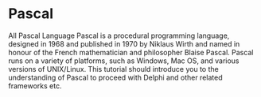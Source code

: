 # Pascal
All Pascal Language
Pascal is a procedural programming language, designed in 1968 and published in 1970 by Niklaus Wirth and named in honour of the French mathematician and philosopher Blaise Pascal. Pascal runs on a variety of platforms, such as Windows, Mac OS, and various versions of UNIX/Linux. This tutorial should introduce you to the understanding of Pascal to proceed with Delphi and other related frameworks etc.
